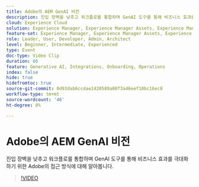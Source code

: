```yaml
---
title: Adobe의 AEM GenAI 비전
description: 진입 장벽을 낮추고 워크플로를 통합하며 GenAI 도구를 통해 비즈니스 효과를 극대화하기 위한 Adobe의 접근 방식에 대해 알아봅니다.
cloud: Experience Cloud
solution: Experience Manager, Experience Manager Assets, Experience Manager Forms, Experience Manager Sites, Sensei
feature-set: Experience Manager, Experience Manager Assets, Experience Manager Forms, Experience Manager Sites
role: Leader, User, Developer, Admin, Architect
level: Beginner, Intermediate, Experienced
type: Event
doc-type: Video Clip
duration: 66
feature: Generative AI, Integrations, Onboarding, Operations
index: false
hide: true
hidefromtoc: true
source-git-commit: 0d93dab6ccdae1420589a00f3a46eef10bc16ec8
workflow-type: tm+mt
source-wordcount: '46'
ht-degree: 0%

---
```



# Adobe의 AEM GenAI 비전

진입 장벽을 낮추고 워크플로를 통합하며 GenAI 도구를 통해 비즈니스 효과를 극대화하기 위한 Adobe의 접근 방식에 대해 알아봅니다.

>[!VIDEO](https://video.tv.adobe.com/v/3459231/?learn=on&enablevpops)
